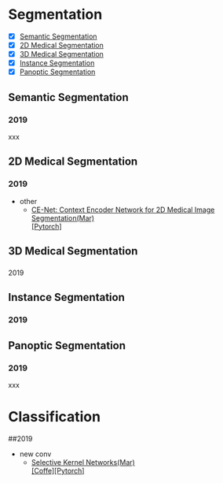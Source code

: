 
# Segmentation
- [x] [Semantic Segmentation](#Semantic-Segmentation)
- [x] [2D Medical Segmentation](#2D-Medical-Segmentation)
- [x] [3D Medical Segmentation](#3D-Medical-Segmentation)
- [x] [Instance Segmentation](#Instance-Segmentation)
- [x] [Panoptic Segmentation](#Panoptic-Segmentation)

## Semantic Segmentation
### 2019




xxx
## 2D Medical Segmentation
### 2019
  - other
    + [CE-Net: Context Encoder Network for 2D Medical Image Segmentation(Mar)](https://arxiv.org/abs/1903.02740)   
      [[Pytorch]](https://github.com/xiaoketongxue/CE-Net)
## 3D Medical Segmentation
### 
2019
## Instance Segmentation
### 2019
## Panoptic Segmentation
### 2019

xxx
# Classification
##2019
  - new conv
    + [Selective Kernel Networks(Mar)](https://arxiv.org/abs/1903.06586?context=cs)  
      [[Coffe]](https://github.com/implus/SKNet)[[Pytorch]](https://github.com/xiaoketongxue/SKNet-1)
